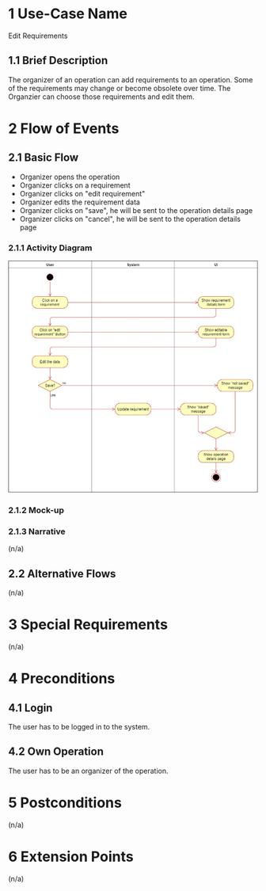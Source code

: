 # 1 Use-Case Name
Edit Requirements

## 1.1 Brief Description
The organizer of an operation can add requirements to an operation. Some of the requirements may change or become obsolete over time. The Organzier can choose those requirements and edit them.

# 2 Flow of Events
## 2.1 Basic Flow
- Organizer opens the operation 
- Organizer clicks on a requirement
- Organizer clicks on "edit requirement" 
- Organizer edits the requirement data
- Organizer clicks on "save", he will be sent to the operation details page
- Organizer clicks on "cancel", he will be sent to the operation details page


### 2.1.1 Activity Diagram
![Edit Requirement Activity Diagram](../Diagrams/UCs/UpdateRequirement.jpg)

### 2.1.2 Mock-up


### 2.1.3 Narrative
(n/a)

## 2.2 Alternative Flows
(n/a)

# 3 Special Requirements
(n/a)

# 4 Preconditions
## 4.1 Login
The user has to be logged in to the system.
## 4.2 Own Operation
The user has to be an organizer of the operation.
# 5 Postconditions
(n/a)
 
# 6 Extension Points
(n/a)
